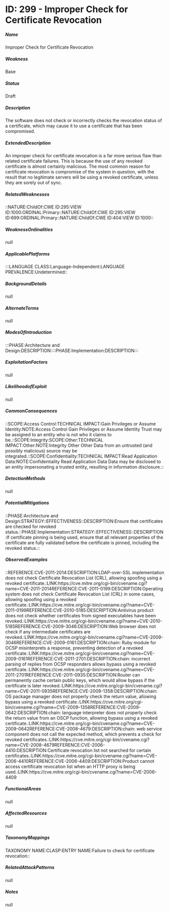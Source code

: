 # ID: 299 - Improper Check for Certificate Revocation
<h5>Name</h5>Improper Check for Certificate Revocation
<h5>Weakness</h5>Base
<h5>Status</h5>Draft
<h5>Description</h5>The software does not check or incorrectly checks the revocation status of a certificate, which may cause it to use a certificate that has been compromised.
<h5>ExtendedDescription</h5>An improper check for certificate revocation is a far more serious flaw than related certificate failures. This is because the use of any revoked certificate is almost certainly malicious. The most common reason for certificate revocation is compromise of the system in question, with the result that no legitimate servers will be using a revoked certificate, unless they are sorely out of sync.
<h5>RelatedWeaknesses</h5>::NATURE:ChildOf:CWE ID:295:VIEW ID:1000:ORDINAL:Primary::NATURE:ChildOf:CWE ID:295:VIEW ID:699:ORDINAL:Primary::NATURE:ChildOf:CWE ID:404:VIEW ID:1000::
<h5>WeaknessOrdinalities</h5>null
<h5>ApplicablePlatforms</h5>:::LANGUAGE CLASS:Language-Independent:LANGUAGE PREVALENCE:Undetermined::
<h5>BackgroundDetails</h5>null
<h5>AlternateTerms</h5>null
<h5>ModesOfIntroduction</h5>:::PHASE:Architecture and Design:DESCRIPTION::::PHASE:Implementation:DESCRIPTION:::
<h5>ExploitationFactors</h5>null
<h5>LikelihoodofExploit</h5>null
<h5>CommonConsequences</h5>::SCOPE:Access Control:TECHNICAL IMPACT:Gain Privileges or Assume Identity:NOTE:Access Control Gain Privileges or Assume Identity Trust may be assigned to an entity who is not who it claims to be.::SCOPE:Integrity:SCOPE:Other:TECHNICAL IMPACT:Other:NOTE:Integrity Other Other Data from an untrusted (and possibly malicious) source may be integrated.::SCOPE:Confidentiality:TECHNICAL IMPACT:Read Application Data:NOTE:Confidentiality Read Application Data Data may be disclosed to an entity impersonating a trusted entity, resulting in information disclosure.::
<h5>DetectionMethods</h5>null
<h5>PotentialMitigations</h5>::PHASE:Architecture and Design:STRATEGY::EFFECTIVENESS::DESCRIPTION:Ensure that certificates are checked for revoked status.::PHASE:Implementation:STRATEGY::EFFECTIVENESS::DESCRIPTION:If certificate pinning is being used, ensure that all relevant properties of the certificate are fully validated before the certificate is pinned, including the revoked status.::
<h5>ObservedExamples</h5>::REFERENCE:CVE-2011-2014:DESCRIPTION:LDAP-over-SSL implementation does not check Certificate Revocation List (CRL), allowing spoofing using a revoked certificate.:LINK:https://cve.mitre.org/cgi-bin/cvename.cgi?name=CVE-2011-2014REFERENCE:CVE-2011-0199:DESCRIPTION:Operating system does not check Certificate Revocation List (CRL) in some cases, allowing spoofing using a revoked certificate.:LINK:https://cve.mitre.org/cgi-bin/cvename.cgi?name=CVE-2011-0199REFERENCE:CVE-2010-5185:DESCRIPTION:Antivirus product does not check whether certificates from signed executables have been revoked.:LINK:https://cve.mitre.org/cgi-bin/cvename.cgi?name=CVE-2010-5185REFERENCE:CVE-2009-3046:DESCRIPTION:Web browser does not check if any intermediate certificates are revoked.:LINK:https://cve.mitre.org/cgi-bin/cvename.cgi?name=CVE-2009-3046REFERENCE:CVE-2009-0161:DESCRIPTION:chain: Ruby module for OCSP misinterprets a response, preventing detection of a revoked certificate.:LINK:https://cve.mitre.org/cgi-bin/cvename.cgi?name=CVE-2009-0161REFERENCE:CVE-2011-2701:DESCRIPTION:chain: incorrect parsing of replies from OCSP responders allows bypass using a revoked certificate.:LINK:https://cve.mitre.org/cgi-bin/cvename.cgi?name=CVE-2011-2701REFERENCE:CVE-2011-0935:DESCRIPTION:Router can permanently cache certain public keys, which would allow bypass if the certificate is later revoked.:LINK:https://cve.mitre.org/cgi-bin/cvename.cgi?name=CVE-2011-0935REFERENCE:CVE-2009-1358:DESCRIPTION:chain: OS package manager does not properly check the return value, allowing bypass using a revoked certificate.:LINK:https://cve.mitre.org/cgi-bin/cvename.cgi?name=CVE-2009-1358REFERENCE:CVE-2009-0642:DESCRIPTION:chain: language interpreter does not properly check the return value from an OSCP function, allowing bypass using a revoked certificate.:LINK:https://cve.mitre.org/cgi-bin/cvename.cgi?name=CVE-2009-0642REFERENCE:CVE-2008-4679:DESCRIPTION:chain: web service component does not call the expected method, which prevents a check for revoked certificates.:LINK:https://cve.mitre.org/cgi-bin/cvename.cgi?name=CVE-2008-4679REFERENCE:CVE-2006-4410:DESCRIPTION:Certificate revocation list not searched for certain certificates.:LINK:https://cve.mitre.org/cgi-bin/cvename.cgi?name=CVE-2006-4410REFERENCE:CVE-2006-4409:DESCRIPTION:Product cannot access certificate revocation list when an HTTP proxy is being used.:LINK:https://cve.mitre.org/cgi-bin/cvename.cgi?name=CVE-2006-4409
<h5>FunctionalAreas</h5>null
<h5>AffectedResources</h5>null
<h5>TaxonomyMappings</h5>TAXONOMY NAME:CLASP:ENTRY NAME:Failure to check for certificate revocation::
<h5>RelatedAttackPatterns</h5>null
<h5>Notes</h5>null


